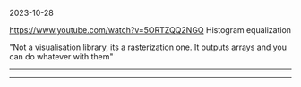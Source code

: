 2023-10-28

<https://www.youtube.com/watch?v=5ORTZQQ2NGQ>
Histogram equalization

"Not a visualisation library, its a rasterization one. It outputs arrays and you can do whatever with them"

___

___
